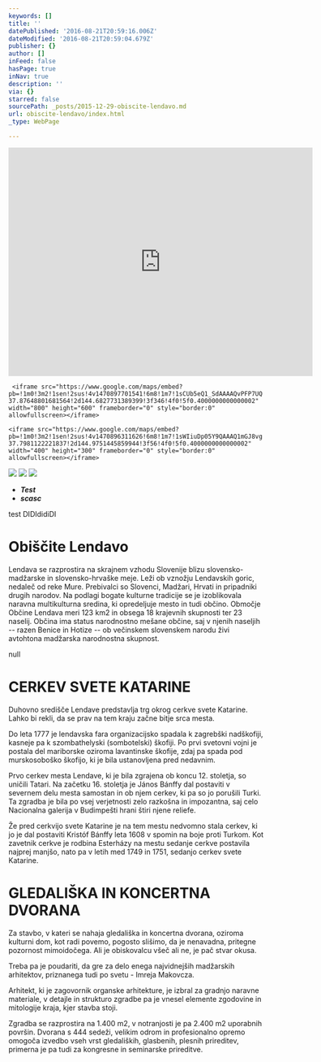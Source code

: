 ```yaml
---
keywords: []
title: ''
datePublished: '2016-08-21T20:59:16.006Z'
dateModified: '2016-08-21T20:59:04.679Z'
publisher: {}
author: []
inFeed: false
hasPage: true
inNav: true
description: ''
via: {}
starred: false
sourcePath: _posts/2015-12-29-obiscite-lendavo.md
url: obiscite-lendavo/index.html
_type: WebPage

---
```

<iframe src="https://www.google.com/maps/embed?pb=!1m0!3m2!1sen!2sus!4v1470897701541!6m8!1m7!1sCUb5eQ1_SdAAAAQvPFP7UQ!2m2!1d-37.87648801681564!2d144.6827731389399!3f346!4f0!5f0.4000000000000002" width="600" height="450" frameborder="0" style="border:0" allowfullscreen></iframe> 

     <iframe src="https://www.google.com/maps/embed?pb=!1m0!3m2!1sen!2sus!4v1470897701541!6m8!1m7!1sCUb5eQ1_SdAAAAQvPFP7UQ!2m2!1d-37.87648801681564!2d144.6827731389399!3f346!4f0!5f0.4000000000000002" width="800" height="600" frameborder="0" style="border:0" allowfullscreen></iframe> 

    <iframe src="https://www.google.com/maps/embed?pb=!1m0!3m2!1sen!2sus!4v1470896311626!6m8!1m7!1sWIiuDp05Y9QAAAQ1mGJ8vg!2m2!1d-37.7981122221837!2d144.9751445859944!3f56!4f0!5f0.4000000000000002" width="400" height="300" frameborder="0" style="border:0" allowfullscreen></iframe> 

![](https://s3-us-west-2.amazonaws.com/the-grid-img/p/61e0670926318c2ebda9ce3731050b54d467f8e2.jpg)
![](https://s3-us-west-2.amazonaws.com/the-grid-img/p/ca65b35eec29b91fab609be83c8e624822543e73.jpg)
![](https://s3-us-west-2.amazonaws.com/the-grid-img/p/66e304c51c6491fda1fd6809212319e055187294.jpg)

* _**Test**_
* _**scasc**_

test DIDIdidiDI

# Obiščite Lendavo

Lendava se razprostira na skrajnem vzhodu Slovenije blizu slovensko-madžarske in slovensko-hrvaške meje. Leži ob vznožju Lendavskih goric, nedaleč od reke Mure. Prebivalci so Slovenci, Madžari, Hrvati in pripadniki drugih narodov. Na podlagi bogate kulturne tradicije se je izoblikovala naravna multikulturna sredina, ki opredeljuje mesto in tudi občino. Območje Občine Lendava meri 123 km2 in obsega 18 krajevnih skupnosti ter 23 naselij. Občina ima status narodnostno mešane občine, saj v njenih naseljih -- razen Benice in Hotize -- ob večinskem slovenskem narodu živi avtohtona madžarska narodnostna skupnost.

null

# **CERKEV SVETE KATARINE**

Duhovno središče Lendave predstavlja trg okrog cerkve svete Katarine. Lahko bi rekli, da se prav na tem kraju začne bitje srca mesta.

Do leta 1777 je lendavska fara organizacijsko spadala k zagrebški nadškofiji, kasneje pa k szombathelyski (sombotelski) škofiji. Po prvi svetovni vojni je postala del mariborske oziroma lavantinske škofije, zdaj pa spada pod murskosoboško škofijo, ki je bila ustanovljena pred nedavnim.

Prvo cerkev mesta Lendave, ki je bila zgrajena ob koncu 12\. stoletja, so uničili Tatari. Na začetku 16\. stoletja je János Bánffy dal postaviti v severnem delu mesta samostan in ob njem cerkev, ki pa so jo porušili Turki. Ta zgradba je bila po vsej verjetnosti zelo razkošna in impozantna, saj celo Nacionalna galerija v Budimpešti hrani štiri njene reliefe.

Že pred cerkvijo svete Katarine je na tem mestu nedvomno stala cerkev, ki jo je dal postaviti Kristóf Bánffy leta 1608 v spomin na boje proti Turkom. Kot zavetnik cerkve je rodbina Esterházy na mestu sedanje cerkve postavila najprej manjšo, nato pa v letih med 1749 in 1751, sedanjo cerkev svete Katarine.

# GLEDALIŠKA IN KONCERTNA DVORANA

Za stavbo, v kateri se nahaja gledališka in koncertna dvorana, oziroma kulturni dom, kot radi povemo, pogosto slišimo, da je nenavadna, pritegne pozornost mimoidočega. Ali je obiskovalcu všeč ali ne, je pač stvar okusa.

Treba pa je poudariti, da gre za delo enega najvidnejših madžarskih arhitektov, priznanega tudi po svetu - Imreja Makovcza.

Arhitekt, ki je zagovornik organske arhitekture, je izbral za gradnjo naravne materiale, v detajle in strukturo zgradbe pa je vnesel elemente zgodovine in mitologije kraja, kjer stavba stoji.

Zgradba se razprostira na 1.400 m2, v notranjosti je pa 2.400 m2 uporabnih površin. Dvorana s 444 sedeži, velikim odrom in profesionalno opremo omogoča izvedbo vseh vrst gledaliških, glasbenih, plesnih prireditev, primerna je pa tudi za kongresne in seminarske prireditve.